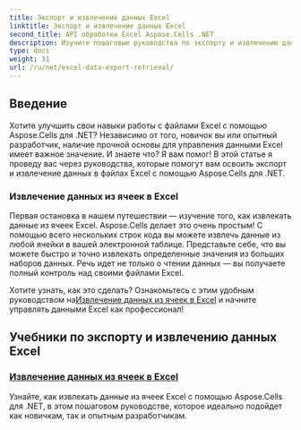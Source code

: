 ```yaml
---
title: Экспорт и извлечение данных Excel
linktitle: Экспорт и извлечение данных Excel
second_title: API обработки Excel Aspose.Cells .NET
description: Изучите пошаговые руководства по экспорту и извлечению данных Excel с помощью Aspose.Cells для .NET, которые идеально подойдут разработчикам любого уровня подготовки.
type: docs
weight: 31
url: /ru/net/excel-data-export-retrieval/
---
```

## Введение

Хотите улучшить свои навыки работы с файлами Excel с помощью Aspose.Cells для .NET? Независимо от того, новичок вы или опытный разработчик, наличие прочной основы для управления данными Excel имеет важное значение. И знаете что? Я вам помог! В этой статье я проведу вас через руководства, которые помогут вам освоить экспорт и извлечение данных в файлах Excel с помощью Aspose.Cells для .NET.

### Извлечение данных из ячеек в Excel

Первая остановка в нашем путешествии — изучение того, как извлекать данные из ячеек Excel. Aspose.Cells делает это очень простым! С помощью всего нескольких строк кода вы можете извлечь данные из любой ячейки в вашей электронной таблице. Представьте себе, что вы можете быстро и точно извлекать определенные значения из больших наборов данных. Речь идет не только о чтении данных — вы получаете полный контроль над своими файлами Excel.

Хотите узнать, как это сделать? Ознакомьтесь с этим удобным руководством на[Извлечение данных из ячеек в Excel](./retrieve-data-from-cells-in-excel/) и начните управлять данными Excel как профессионал!

## Учебники по экспорту и извлечению данных Excel
### [Извлечение данных из ячеек в Excel](./retrieve-data-from-cells-in-excel/)
Узнайте, как извлекать данные из ячеек Excel с помощью Aspose.Cells для .NET, в этом пошаговом руководстве, которое идеально подойдет как новичкам, так и опытным разработчикам.